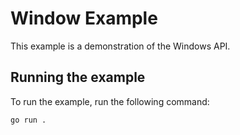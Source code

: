 # Window Example

This example is a demonstration of the Windows API.

## Running the example

To run the example, run the following command:

```bash
go run .
```

